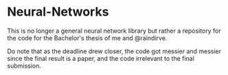 Neural-Networks
===============

This is no longer a general neural network library but rather a repository for the code for the Bachelor's thesis of me and @raindirve. 

Do note that as the deadline drew closer, the code got messier and messier since the final result is a paper, and the code irrelevant to the final submission.
